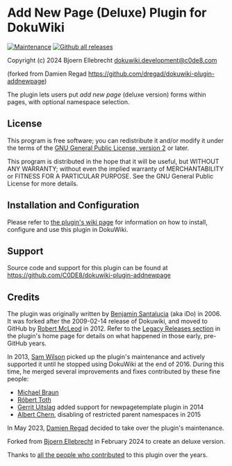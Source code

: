 # Add New Page (Deluxe) Plugin for DokuWiki

[![Maintenance](https://img.shields.io/badge/Maintained%3F-yes-green.svg)](https://github.com/C0DE8/dokuwiki-plugin-addnewpagedeluxe/graphs/commit-activity)
[![Github all releases](https://img.shields.io/github/downloads/C0DE8/dokuwiki-plugin-addnewpagedeluxe/total.svg)](https://gitbub.com/C0DE8/dokuwiki-plugin-addnewpagedeluxe/releases/)

Copyright (c) 2024 Bjoern Ellebrecht <dokuwiki.development@c0de8.com>

(forked from Damien Regad https://github.com/dregad/dokuwiki-plugin-addnewpage)

The plugin lets users put *add new page* (deluxe version) forms within pages, 
with optional namespace selection.

## License

This program is free software; you can redistribute it and/or modify
it under the terms of the
[GNU General Public License, version 2](https://www.gnu.org/licenses/old-licenses/gpl-2.0.html)
or later.

This program is distributed in the hope that it will be useful,
but WITHOUT ANY WARRANTY; without even the implied warranty of
MERCHANTABILITY or FITNESS FOR A PARTICULAR PURPOSE.  See the
GNU General Public License for more details.

## Installation and Configuration

Please refer to
[the plugin's wiki page](https://www.dokuwiki.org/plugin:addnewpage)
for information on how to install, configure and use this plugin in DokuWiki.


## Support

Source code and support for this plugin can be found at
<https://github.com/C0DE8/dokuwiki-plugin-addnewpage>

## Credits

The plugin was originally written by [Benjamin Santalucia](https://github.com/ben8p) (aka iDo) in 2006. It was forked after the 2009-02-14 release of Dokuwiki, and moved to GitHub by [Robert McLeod](https://github.com/hamstar) in 2012. 
Refer to the [Legacy Releases section](https://www.dokuwiki.org/plugin:addnewpage#legacy_releases) in the plugin's home page for details on what happened in those early, pre-GitHub years.

In 2013, [Sam Wilson](https://github.com/samwilson) picked up the plugin's maintenance and actively supported it until he stopped using DokuWiki at the end of 2016. 
During this time, he merged several improvements and fixes contributed by these fine people:

- [Michael Braun](https://github.com/michael-dev)
- [Róbert Toth](https://github.com/FurloSK)
- [Gerrit Uitslag](https://github.com/klap-in) added support for newpagetemplate plugin in 2014
- [Albert Chern](https://github.com/achern), disabling of restricted parent namespaces in 2015

In May 2023, [Damien Regad](https://github.com/dregad) decided to take over the plugin's maintenance.

Forked from [Bjoern Ellebrecht](https://github.com/c0de8) in February 2024 to create an deluxe version.

Thanks to [all the people who contributed](https://github.com/dregad/dokuwiki-plugin-addnewpage/graphs/contributors) to this plugin over the years.
